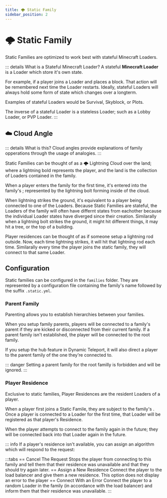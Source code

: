 ```yaml
---
title: 🌩️ Static Family
sidebar_position: 2
---
```


# 🌩️ Static Family

Static Families are optimized to work best with stateful <MCLoaderTag>Minecraft Loaders</MCLoaderTag>.

::: details What is a Stateful Minecraft Loader?
A stateful **Minecraft Loader** is a Loader which store it's own state.

For example, if a player joins a Loader and places a block. That action will be remembered next time the Loader restarts.
Ideally, stateful Loaders will always hold some form of state which changes over a longterm.

Examples of stateful Loaders would be Survival, Skyblock, or Plots.

The inverse of a stateful Loader is a stateless Loader; such as a Lobby Loader, or PVP Loader.
:::

## ☁️ Cloud Angle
::: details What is this?
Cloud angles provide explanations of family opperations through the usage of analogies.
:::

Static Families can be thought of as a 🌩️ Lightning Cloud over the land; where a lightning bold represents the player, and the land is the collection of <MCLoaderTag>Loaders</MCLoaderTag> contained in the family.

When a player enters the family for the first time, it's entered into the family's <DynamicTag href="concepts/load_balancing" emoji="⤵️" name="Load Balancer" title="A link to a page for Load Balancers" />;
represented by the lightning bolt forming inside of the cloud.

When lightning strikes the ground, it's equivalent to a player being connected to one of the Loaders.
Because Static Families are stateful, the Loaders of the family will often have differnt states from eachother because the individual Loader states have diverged since their creation.
Similarally when a lightning bolt strikes the ground, it might hit different things, it may hit a tree, or the top of a building.

Player residences can be thought of as if someone setup a lightning rod outside.
Now, each time lightning strikes, it will hit that lightning rod each time.
Similarally every time the player joins the static family, they will connect to that same Loader.

## Configuration
Static families can be configured in the `families` folder. They are represented by a configuration file containing the family's name followed by the suffix `.static.yml`.

### Parent Family
Parenting allows you to establish hierarchies between your families.

When you setup family parents, players will be connected to a family's parent if they are kicked or disconnected from their current family.
If a parent family isn't established, the player will be connected to the root family.

If you setup the hub feature in Dynamic Teleport, it will also direct a player to the parent family of the one they're connected to. 

::: danger
Setting a parent family for the root familly is forbidden and will be ignored.
:::

### Player Residence
Exclusive to static families, Player Residences are the resident <MCLoaderTag>Loaders</MCLoaderTag> of a player.

When a player first joins a Static Famile, they are subject to the family's <DynamicTag href="concepts/load_balancing" emoji="⤵️" name="Load Balancer" title="A link to a page for Load Balancers" />.
Once a player is connected to a Loader for the first time, that Loader will be registered as that player's Residence.

When the player attempts to connect to the family again in the future; they will be connected back into that Loader again in the future.

::: info
If a player's residence isn't available, you can assign an algorithm which will respond to the request:

:::tabs
== Cancel The Request
Stops the player from connecting to this family and tell them that their residence was unavailable and that they should try again later.
== Assign a New Residence
Connect the player to the load balancer and give them a new residence.
This option does not display an error to the player
== Connect With an Error
Connect the player to a random Loader in the family (in accordance with the load balancer) and inform them that their residence was unavailable.
:::

<Menu>
    <MenuItem href="concepts/load_balancing" title="⤵️ Load Balancing" description="Read up more on Load Balancing in RC." />
    <MenuItem href="concepts/whitelist" title="👮 Whitelist" description="Read up more on Whitelists in RC." />
</Menu>
